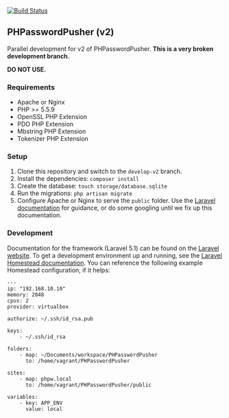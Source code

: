 [![Build Status](https://travis-ci.org/bemosior/PHPasswordPusher.svg?branch=develop-v2)](https://travis-ci.org/bemosior/PHPasswordPusher)

## PHPasswordPusher (v2)

Parallel development for v2 of PHPasswordPusher. **This is a very broken development branch.**

**DO NOT USE.**

### Requirements
* Apache or Nginx
* PHP >= 5.5.9
* OpenSSL PHP Extension
* PDO PHP Extension
* Mbstring PHP Extension
* Tokenizer PHP Extension

### Setup

1. Clone this repository and switch to the `develop-v2` branch.
2. Install the dependencies: `composer install`
3. Create the database: `touch storage/database.sqlite`
4. Run the migrations: `php artisan migrate`
3. Configure Apache or Nginx to serve the `public` folder. Use the [Laravel documentation](http://laravel.com/docs/5.1#installation) for guidance, or do some googling until we fix up this documentation.

### Development

Documentation for the framework (Laravel 5.1) can be found on the [Laravel website](http://laravel.com/docs). To get a development environment up and running, see the [Laravel Homestead documentation](http://laravel.com/docs/5.1/homestead). You can reference the following example Homestead configuration, if it helps:

```
---
ip: "192.168.10.10"
memory: 2048
cpus: 2
provider: virtualbox

authorize: ~/.ssh/id_rsa.pub

keys:
    - ~/.ssh/id_rsa

folders:
    - map: ~/Documents/workspace/PHPasswordPusher
      to: /home/vagrant/PHPasswordPusher

sites:
    - map: phpw.local
      to: /home/vagrant/PHPasswordPusher/public

variables:
    - key: APP_ENV
      value: local
```